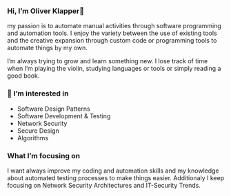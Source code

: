### Hi, I’m Oliver Klapper👋

my passion is to automate manual activities through software programming and automation tools.
I enjoy the variety between the use of existing tools and the creative expansion through custom code or programming tools to automate things by my own.

I’m always trying to grow and learn something new. I lose track of time when I’m playing the violin, studying languages or tools or simply reading a good book.

### 👀 I’m interested in
- Software Design Patterns
- Software Development & Testing
- Network Security
- Secure Design
- Algorithms

### What I’m focusing on

I want always improve my coding and automation skills and my knowledge about automated testing processes to make things easier.
Additionaly I keep focusing on Network Security Architectures and IT-Security Trends.

<!---
inf17101/inf17101 is a ✨ special ✨ repository because its `README.md` (this file) appears on your GitHub profile.
You can click the Preview link to take a look at your changes.
--->
